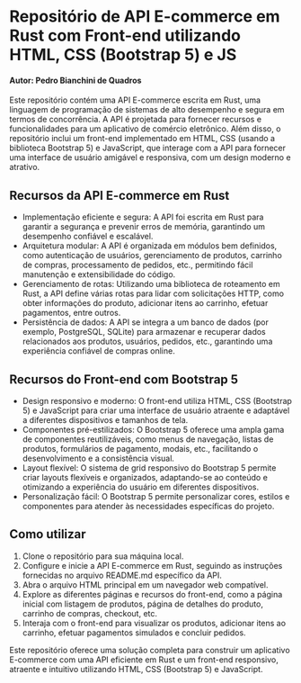# Repositório de API E-commerce em Rust com Front-end utilizando HTML, CSS (Bootstrap 5) e JS

#### Autor: Pedro Bianchini de Quadros


Este repositório contém uma API E-commerce escrita em Rust, uma linguagem de programação de sistemas de alto desempenho e segura em termos de concorrência. A API é projetada para fornecer recursos e funcionalidades para um aplicativo de comércio eletrônico. Além disso, o repositório inclui um front-end implementado em HTML, CSS (usando a biblioteca Bootstrap 5) e JavaScript, que interage com a API para fornecer uma interface de usuário amigável e responsiva, com um design moderno e atrativo.

## Recursos da API E-commerce em Rust

- Implementação eficiente e segura: A API foi escrita em Rust para garantir a segurança e prevenir erros de memória, garantindo um desempenho confiável e escalável.
- Arquitetura modular: A API é organizada em módulos bem definidos, como autenticação de usuários, gerenciamento de produtos, carrinho de compras, processamento de pedidos, etc., permitindo fácil manutenção e extensibilidade do código.
- Gerenciamento de rotas: Utilizando uma biblioteca de roteamento em Rust, a API define várias rotas para lidar com solicitações HTTP, como obter informações do produto, adicionar itens ao carrinho, efetuar pagamentos, entre outros.
- Persistência de dados: A API se integra a um banco de dados (por exemplo, PostgreSQL, SQLite) para armazenar e recuperar dados relacionados aos produtos, usuários, pedidos, etc., garantindo uma experiência confiável de compras online.

## Recursos do Front-end com Bootstrap 5

- Design responsivo e moderno: O front-end utiliza HTML, CSS (Bootstrap 5) e JavaScript para criar uma interface de usuário atraente e adaptável a diferentes dispositivos e tamanhos de tela.
- Componentes pré-estilizados: O Bootstrap 5 oferece uma ampla gama de componentes reutilizáveis, como menus de navegação, listas de produtos, formulários de pagamento, modais, etc., facilitando o desenvolvimento e a consistência visual.
- Layout flexível: O sistema de grid responsivo do Bootstrap 5 permite criar layouts flexíveis e organizados, adaptando-se ao conteúdo e otimizando a experiência do usuário em diferentes dispositivos.
- Personalização fácil: O Bootstrap 5 permite personalizar cores, estilos e componentes para atender às necessidades específicas do projeto.

## Como utilizar

1. Clone o repositório para sua máquina local.
2. Configure e inicie a API E-commerce em Rust, seguindo as instruções fornecidas no arquivo README.md específico da API.
3. Abra o arquivo HTML principal em um navegador web compatível.
4. Explore as diferentes páginas e recursos do front-end, como a página inicial com listagem de produtos, página de detalhes do produto, carrinho de compras, checkout, etc.
5. Interaja com o front-end para visualizar os produtos, adicionar itens ao carrinho, efetuar pagamentos simulados e concluir pedidos.

Este repositório oferece uma solução completa para construir um aplicativo E-commerce com uma API eficiente em Rust e um front-end responsivo, atraente e intuitivo utilizando HTML, CSS (Bootstrap 5) e JavaScript.
